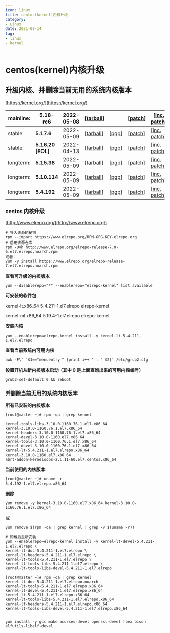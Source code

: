 ```yaml
---
icon: linux
title: centos(kernel)内核升级
category: 
- Linux
date: 2021-08-14
tag:
- linux
- kernel
---
```



<!-- more -->

# centos(kernel)内核升级

## 升级内核、并删除当前无用的系统内核版本

[https://kernel.org/](https://kernel.org/)

| mainline: | **5.18-rc6**      | 2022-05-08 | [[tarball](https://git.kernel.org/torvalds/t/linux-5.18-rc6.tar.gz)]            |                                                                               | [[patch](https://git.kernel.org/torvalds/p/v5.18-rc6/v5.17)]              | [[inc. patch](https://git.kernel.org/torvalds/p/v5.18-rc6/v5.18-rc5)]                   | [[view diff](https://git.kernel.org/torvalds/ds/v5.18-rc6/v5.18-rc5)] | [[browse](https://git.kernel.org/torvalds/h/v5.18-rc6)] |                                                                                |
|-----------|-------------------|------------|---------------------------------------------------------------------------------|-------------------------------------------------------------------------------|---------------------------------------------------------------------------|-----------------------------------------------------------------------------------------|-----------------------------------------------------------------------|---------------------------------------------------------|--------------------------------------------------------------------------------|
| stable:   | **5.17.6**        | 2022-05-09 | [[tarball](https://cdn.kernel.org/pub/linux/kernel/v5.x/linux-5.17.6.tar.xz)]   | [[pgp](https://cdn.kernel.org/pub/linux/kernel/v5.x/linux-5.17.6.tar.sign)]   | [[patch](https://cdn.kernel.org/pub/linux/kernel/v5.x/patch-5.17.6.xz)]   | [[inc. patch](https://cdn.kernel.org/pub/linux/kernel/v5.x/incr/patch-5.17.5-6.xz)]     | [[view diff](https://git.kernel.org/stable/ds/v5.17.6/v5.17.5)]       | [[browse](https://git.kernel.org/stable/h/v5.17.6)]     | [[changelog](https://cdn.kernel.org/pub/linux/kernel/v5.x/ChangeLog-5.17.6)]   |
| stable:   | **5.16.20 [EOL]** | 2022-04-13 | [[tarball](https://cdn.kernel.org/pub/linux/kernel/v5.x/linux-5.16.20.tar.xz)]  | [[pgp](https://cdn.kernel.org/pub/linux/kernel/v5.x/linux-5.16.20.tar.sign)]  | [[patch](https://cdn.kernel.org/pub/linux/kernel/v5.x/patch-5.16.20.xz)]  | [[inc. patch](https://cdn.kernel.org/pub/linux/kernel/v5.x/incr/patch-5.16.19-20.xz)]   | [[view diff](https://git.kernel.org/stable/ds/v5.16.20/v5.16.19)]     | [[browse](https://git.kernel.org/stable/h/v5.16.20)]    | [[changelog](https://cdn.kernel.org/pub/linux/kernel/v5.x/ChangeLog-5.16.20)]  |
| longterm: | **5.15.38**       | 2022-05-09 | [[tarball](https://cdn.kernel.org/pub/linux/kernel/v5.x/linux-5.15.38.tar.xz)]  | [[pgp](https://cdn.kernel.org/pub/linux/kernel/v5.x/linux-5.15.38.tar.sign)]  | [[patch](https://cdn.kernel.org/pub/linux/kernel/v5.x/patch-5.15.38.xz)]  | [[inc. patch](https://cdn.kernel.org/pub/linux/kernel/v5.x/incr/patch-5.15.37-38.xz)]   | [[view diff](https://git.kernel.org/stable/ds/v5.15.38/v5.15.37)]     | [[browse](https://git.kernel.org/stable/h/v5.15.38)]    | [[changelog](https://cdn.kernel.org/pub/linux/kernel/v5.x/ChangeLog-5.15.38)]  |
| longterm: | **5.10.114**      | 2022-05-09 | [[tarball](https://cdn.kernel.org/pub/linux/kernel/v5.x/linux-5.10.114.tar.xz)] | [[pgp](https://cdn.kernel.org/pub/linux/kernel/v5.x/linux-5.10.114.tar.sign)] | [[patch](https://cdn.kernel.org/pub/linux/kernel/v5.x/patch-5.10.114.xz)] | [[inc. patch](https://cdn.kernel.org/pub/linux/kernel/v5.x/incr/patch-5.10.113-114.xz)] | [[view diff](https://git.kernel.org/stable/ds/v5.10.114/v5.10.113)]   | [[browse](https://git.kernel.org/stable/h/v5.10.114)]   | [[changelog](https://cdn.kernel.org/pub/linux/kernel/v5.x/ChangeLog-5.10.114)] |
| longterm: | **5.4.192**       | 2022-05-09 | [[tarball](https://cdn.kernel.org/pub/linux/kernel/v5.x/linux-5.4.192.tar.xz)]  | [[pgp](https://cdn.kernel.org/pub/linux/kernel/v5.x/linux-5.4.192.tar.sign)]  | [[patch](https://cdn.kernel.org/pub/linux/kernel/v5.x/patch-5.4.192.xz)]  | [[inc. patch](https://cdn.kernel.org/pub/linux/kernel/v5.x/incr/patch-5.4.191-192.xz)]  | [[view diff](https://git.kernel.org/stable/ds/v5.4.192/v5.4.191)]     | [[browse](https://git.kernel.org/stable/h/v5.4.192)]    | [[changelog](https://cdn.kernel.org/pub/linux/kernel/v5.x/ChangeLog-5.4.192)]  |

### centos 内核升级

[http://www.elrepo.org/](http://www.elrepo.org/)

```shell
# 导入该源的秘钥
rpm --import https://www.elrepo.org/RPM-GPG-KEY-elrepo.org
# 启用该源仓库
rpm -Uvh http://www.elrepo.org/elrepo-release-7.0-6.el7.elrepo.noarch.rpm
或者：
yum -y install https://www.elrepo.org/elrepo-release-7.el7.elrepo.noarch.rpm
```

**查看可升级的内核版本**

```shell
yum --disablerepo="*" --enablerepo="elrepo-kernel" list available
```

**可安装的软件包**

kernel-lt.x86_64  5.4.211-1.el7.elrepo  elrepo-kernel

kernel-ml.x86_64  5.19.4-1.el7.elrepo  elrepo-kernel

**安装内核**

```shell
yum --enablerepo=elrepo-kernel install -y kernel-lt-5.4.211-1.el7.elrepo
```

**查看当前系统内可用内核**

```shell
awk -F\' '$1=="menuentry " {print i++ " : " $2}' /etc/grub2.cfg
```

**设置开机从新内核版本启动（其中 0 是上面查询出来的可用内核编号）**

```shell
grub2-set-default 0 && reboot
```

### 并删除当前无用的系统内核版本

**所有已安装的内核版本**

```shell
[root@master ~]# rpm -qa | grep kernel

kernel-tools-libs-3.10.0-1160.76.1.el7.x86_64
kernel-3.10.0-1160.76.1.el7.x86_64
kernel-headers-3.10.0-1160.76.1.el7.x86_64
kernel-devel-3.10.0-1160.el7.x86_64
kernel-tools-3.10.0-1160.76.1.el7.x86_64
kernel-devel-3.10.0-1160.76.1.el7.x86_64
kernel-lt-5.4.211-1.el7.elrepo.x86_64
kernel-3.10.0-1160.el7.x86_64
abrt-addon-kerneloops-2.1.11-60.el7.centos.x86_64
```

**当前使用的内核版本**

```shell
[root@master ~]# uname -r
5.4.192-1.el7.elrepo.x86_64
```

**删除**

```shell
yum remove -y kernel-3.10.0-1160.el7.x86_64 kernel-3.10.0-1160.76.1.el7.x86_64
```

或

```shell
yum remove $(rpm -qa | grep kernel | grep -v $(uname -r))

# 卸载后重新安装
yum --enablerepo=elrepo-kernel install -y kernel-lt-devel-5.4.211-1.el7.elrepo \
kernel-lt-doc-5.4.211-1.el7.elrepo \
kernel-lt-headers-5.4.211-1.el7.elrepo \
kernel-lt-tools-5.4.211-1.el7.elrepo \
kernel-lt-tools-libs-5.4.211-1.el7.elrepo \
kernel-lt-tools-libs-devel-5.4.211-1.el7.elrepo

[root@master ~]# rpm -qa | grep kernel
kernel-lt-doc-5.4.211-1.el7.elrepo.noarch
kernel-lt-tools-5.4.211-1.el7.elrepo.x86_64
kernel-lt-devel-5.4.211-1.el7.elrepo.x86_64
kernel-lt-5.4.211-1.el7.elrepo.x86_64
kernel-lt-tools-libs-5.4.211-1.el7.elrepo.x86_64
kernel-lt-headers-5.4.211-1.el7.elrepo.x86_64
kernel-lt-tools-libs-devel-5.4.211-1.el7.elrepo.x86_64


yum install -y gcc make ncurses-devel openssl-devel flex bison  elfutils-libelf-devel
```
